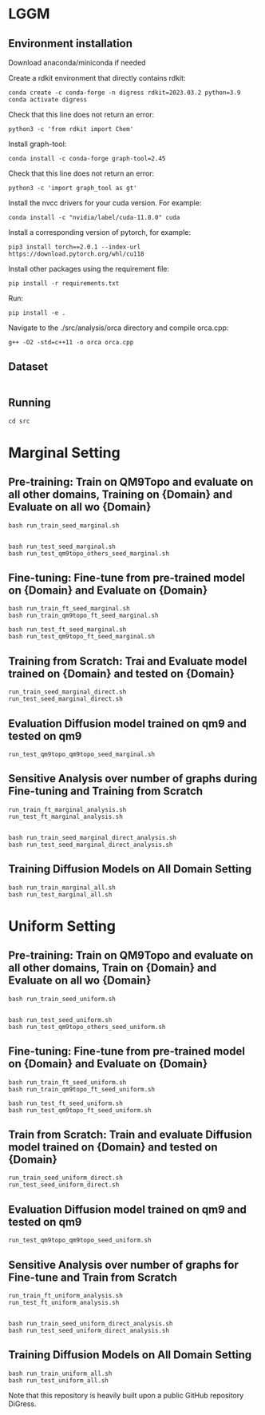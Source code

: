 # LGGM

## Environment installation
Download anaconda/miniconda if needed

Create a rdkit environment that directly contains rdkit:
```
conda create -c conda-forge -n digress rdkit=2023.03.2 python=3.9
conda activate digress
```
Check that this line does not return an error:
```
python3 -c 'from rdkit import Chem'
```
Install graph-tool:
```
conda install -c conda-forge graph-tool=2.45
```
Check that this line does not return an error:
```
python3 -c 'import graph_tool as gt' 
```
Install the nvcc drivers for your cuda version. For example:
```
conda install -c "nvidia/label/cuda-11.8.0" cuda
```
Install a corresponding version of pytorch, for example:
```
pip3 install torch==2.0.1 --index-url https://download.pytorch.org/whl/cu118
```
Install other packages using the requirement file:
```
pip install -r requirements.txt
```
Run:
```
pip install -e .
```
Navigate to the ./src/analysis/orca directory and compile orca.cpp:
```
g++ -O2 -std=c++11 -o orca orca.cpp
```

## Dataset
```

```


## Running
```
cd src
```


# Marginal Setting

## Pre-training: Train on QM9Topo and evaluate on all other domains, Training on {Domain} and Evaluate on all wo {Domain}
```
bash run_train_seed_marginal.sh


bash run_test_seed_marginal.sh
bash run_test_qm9topo_others_seed_marginal.sh
```

## Fine-tuning: Fine-tune from pre-trained model on {Domain} and Evaluate on {Domain}
```
bash run_train_ft_seed_marginal.sh
bash run_train_qm9topo_ft_seed_marginal.sh

bash run_test_ft_seed_marginal.sh
bash run_test_qm9topo_ft_seed_marginal.sh
```

## Training from Scratch: Trai and Evaluate model trained on {Domain} and tested on {Domain}
```
run_train_seed_marginal_direct.sh
run_test_seed_marginal_direct.sh
```

## Evaluation Diffusion model trained on qm9 and tested on qm9
```
run_test_qm9topo_qm9topo_seed_marginal.sh
```


## Sensitive Analysis over number of graphs during Fine-tuning and Training from Scratch 
```
run_train_ft_marginal_analysis.sh
run_test_ft_marginal_analysis.sh


bash run_train_seed_marginal_direct_analysis.sh
bash run_test_seed_marginal_direct_analysis.sh
```


## Training Diffusion Models on All Domain Setting
```
bash run_train_marginal_all.sh
bash run_test_marginal_all.sh
```



# Uniform Setting

## Pre-training: Train on QM9Topo and evaluate on all other domains, Train on {Domain} and Evaluate on all wo {Domain}
```
bash run_train_seed_uniform.sh


bash run_test_seed_uniform.sh
bash run_test_qm9topo_others_seed_uniform.sh
```

## Fine-tuning: Fine-tune from pre-trained model on {Domain} and Evaluate on {Domain}
```
bash run_train_ft_seed_uniform.sh
bash run_train_qm9topo_ft_seed_uniform.sh

bash run_test_ft_seed_uniform.sh
bash run_test_qm9topo_ft_seed_uniform.sh
```

## Train from Scratch: Train and evaluate Diffusion model trained on {Domain} and tested on {Domain}
```
run_train_seed_uniform_direct.sh
run_test_seed_uniform_direct.sh
```

## Evaluation Diffusion model trained on qm9 and tested on qm9
```
run_test_qm9topo_qm9topo_seed_uniform.sh
```


## Sensitive Analysis over number of graphs for Fine-tune and Train from Scratch
```
run_train_ft_uniform_analysis.sh
run_test_ft_uniform_analysis.sh


bash run_train_seed_uniform_direct_analysis.sh
bash run_test_seed_uniform_direct_analysis.sh
```


## Training Diffusion Models on All Domain Setting
```
bash run_train_uniform_all.sh
bash run_test_uniform_all.sh
```



Note that this repository is heavily built upon a public GitHub repository DiGress.
